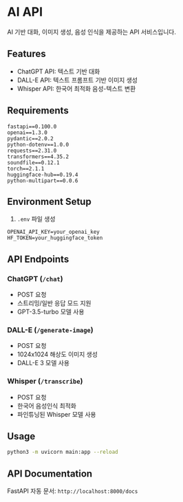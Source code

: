 # AI API

AI 기반 대화, 이미지 생성, 음성 인식을 제공하는 API 서비스입니다.

## Features
- ChatGPT API: 텍스트 기반 대화
- DALL-E API: 텍스트 프롬프트 기반 이미지 생성
- Whisper API: 한국어 최적화 음성-텍스트 변환

## Requirements
```
fastapi==0.100.0
openai==1.3.0
pydantic==2.0.2
python-dotenv==1.0.0
requests==2.31.0
transformers==4.35.2
soundfile==0.12.1
torch==2.1.1
huggingface-hub==0.19.4
python-multipart==0.0.6
```

## Environment Setup
1. `.env` 파일 생성
```
OPENAI_API_KEY=your_openai_key
HF_TOKEN=your_huggingface_token
```

## API Endpoints

### ChatGPT (`/chat`)
- POST 요청
- 스트리밍/일반 응답 모드 지원
- GPT-3.5-turbo 모델 사용

### DALL-E (`/generate-image`)
- POST 요청
- 1024x1024 해상도 이미지 생성
- DALL-E 3 모델 사용

### Whisper (`/transcribe`)
- POST 요청 
- 한국어 음성인식 최적화
- 파인튜닝된 Whisper 모델 사용

## Usage
```bash
python3 -m uvicorn main:app --reload
```

## API Documentation
FastAPI 자동 문서: `http://localhost:8000/docs`